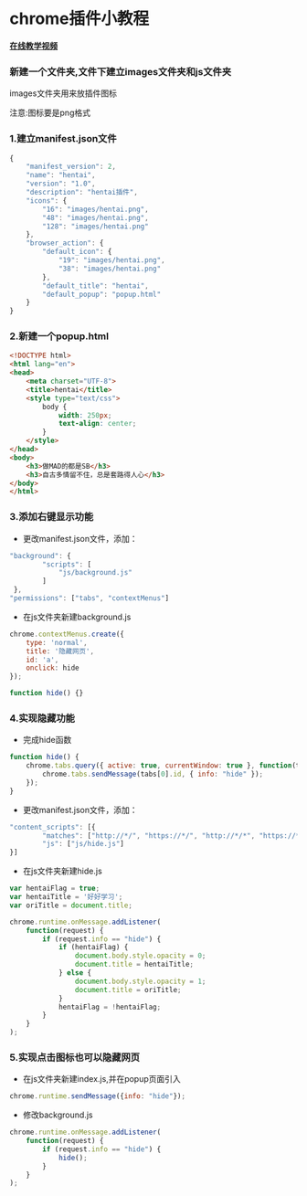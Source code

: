 # chrome插件小教程

**[在线教学视频](http://www.bilibili.com/video/av6584244/)**

### 新建一个文件夹,文件下建立images文件夹和js文件夹

images文件夹用来放插件图标

注意:图标要是png格式



### 1.建立manifest.json文件

```javascript
{
    "manifest_version": 2,
    "name": "hentai",
    "version": "1.0",
    "description": "hentai插件",
    "icons": {
        "16": "images/hentai.png",
        "48": "images/hentai.png",
        "128": "images/hentai.png"
    },
    "browser_action": {
        "default_icon": {
            "19": "images/hentai.png",
            "38": "images/hentai.png"
        },
        "default_title": "hentai",
        "default_popup": "popup.html"
    }
}
```

### 2.新建一个popup.html
```html
<!DOCTYPE html>
<html lang="en">
<head>
    <meta charset="UTF-8">
    <title>hentai</title>
    <style type="text/css">
        body {
            width: 250px;
            text-align: center;
        }
    </style>
</head>
<body>
    <h3>做MAD的都是SB</h3>
    <h3>自古多情留不住，总是套路得人心</h3>
</body>
</html>
```

### 3.添加右键显示功能

 * 更改manifest.json文件，添加：
```javascript
"background": {
        "scripts": [
            "js/background.js"
        ]
 },
"permissions": ["tabs", "contextMenus"]
```

 * 在js文件夹新建background.js
```javascript
chrome.contextMenus.create({
    type: 'normal',
    title: '隐藏网页',
    id: 'a',
    onclick: hide
});

function hide() {}
```

### 4.实现隐藏功能

 * 完成hide函数
```javascript
function hide() {
    chrome.tabs.query({ active: true, currentWindow: true }, function(tabs) {
        chrome.tabs.sendMessage(tabs[0].id, { info: "hide" });
    });
}
```

 * 更改manifest.json文件，添加：
```javascript
"content_scripts": [{
        "matches": ["http://*/", "https://*/", "http://*/*", "https://*/*"],
        "js": ["js/hide.js"]
}]
```

 * 在js文件夹新建hide.js
```javascript
var hentaiFlag = true;
var hentaiTitle = '好好学习';
var oriTitle = document.title;

chrome.runtime.onMessage.addListener(
    function(request) {
        if (request.info == "hide") {
            if (hentaiFlag) {
                document.body.style.opacity = 0;
                document.title = hentaiTitle;
            } else {
                document.body.style.opacity = 1;
                document.title = oriTitle;
            }
            hentaiFlag = !hentaiFlag;
        }
    }
);
```

### 5.实现点击图标也可以隐藏网页

 * 在js文件夹新建index.js,并在popup页面引入
```javascript
chrome.runtime.sendMessage({info: "hide"});
```

 * 修改background.js
```javascript
chrome.runtime.onMessage.addListener(
    function(request) {
        if (request.info == "hide") {
            hide();
        }
    }
);
```
